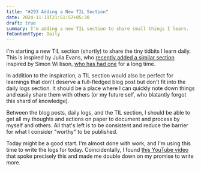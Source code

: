```yaml
---
title: "#293 Adding a New TIL Section"
date: 2024-11-11T21:51:57+05:30
draft: true
summary: I'm adding a new TIL section to share small things I learn.
fmContentType: Daily
---
```


I'm starting a new TIL section (shortly) to share the tiny tidbits I learn daily. This is inspired by Julia Evans, who [recently added a similar section](https://jvns.ca/blog/2024/11/09/new-microblog/) inspired by Simon Willison, [who has had one](https://til.simonwillison.net/) for a long time.

In addition to the inspiration, a TIL section would also be perfect for learnings that don't deserve a full-fledged blog post but don't fit into the daily logs section. It should be a place where I can quickly note down things and easily share them with others (or my future self, who blatantly forgot this shard of knowledge).

Between the blog posts, daily logs, and the TIL section, I should be able to get all my thoughts and actions on paper to document and process by myself and others. All that's left is to be consistent and reduce the barrier for what I consider "worthy" to be published.

Today might be a good start. I'm almost done with work, and I'm using this time to write the logs for today. Coincidentally, I found [this YouTube video](https://www.youtube.com/watch?v=0LhmdYa5vvA) that spoke precisely this and made me double down on my promise to write more.

